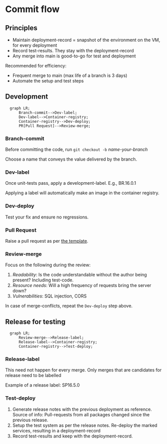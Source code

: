 # Commit flow

## Principles

- Maintain deployment-record = snapshot of the environment on the VM, for every deployment
- Record test-results. They stay with the deployment-record
- Any merge into main is good-to-go for test and deployment

Recommended for efficiency:

- Frequent merge to main (max life of a branch is 3 days)
- Automate the setup and test steps

## Development

```mermaid
  graph LR;
      Branch-commit-->Dev-label;
      Dev-label-->Container-registry;
      Container-registry-->Dev-deploy;
      PR[Pull Request]-->Review-merge;
```

### Branch-commit

Before committing the code, run `git checkout -b` _name-your-branch_

Choose a name that conveys the value delivered by the branch.

### Dev-label

Once unit-tests pass, apply a development-label.
E.g., BR.16.0.1

Applying a label will automatically make an image in the container registry.

### Dev-deploy

Test your fix and ensure no regressions.

### Pull Request

Raise a pull request as per [the template](https://github.com/numocityadmin/nodejs-template/blob/main/.github/pull_request_template.md).

### Review-merge

Focus on the following during the review:

1. _Readability_: Is the code understandable without the author being present? Including test-code.
1. _Resource needs_: Will a high frequency of requests bring the server down?
1. _Vulnerabilities_: SQL injection, CORS

In case of merge-conflicts, repeat the `Dev-deploy` step above.

## Release for testing

```mermaid
  graph LR;
      Review-merge-->Release-label;
      Release-label-->Container-registry;
      Container-registry-->Test-deploy;
```

### Release-label

This need not happen for every merge. Only merges that are candidates for release need to be labelled

Example of a release label: SP16.5.0

### Test-deploy

1. Generate release notes with the previous deployment as reference. Source of info: Pull-requests from all packages changed since the previous release.
1. Setup the test system as per the release notes. Re-deploy the marked services, resulting in a deployment-record
1. Record test-results and keep with the deployment-record.
